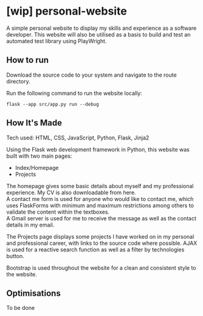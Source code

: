 # [wip] personal-website

A simple personal website to display my skills and experience as a software developer. This website will also be utilised as a basis to build and test an automated test library using PlayWright.

## How to run

Download the source code to your system and navigate to the route directory.

Run the following command to run the website locally:

```flask --app src/app.py run --debug```

## How It's Made
Tech used: HTML, CSS, JavaScript, Python, Flask, Jinja2

Using the Flask web development framework in Python, this website was built with two main pages:
- Index/Homepage
- Projects

The homepage gives some basic details about myself and my professional experience. My CV is also downloadable from here.  
A contact me form is used for anyone who would like to contact me, which uses FlaskForms with minimum and maximum restrictions among others to validate the content within the textboxes.  
A Gmail server is used for me to receive the message as well as the contact details in my email.

The Projects page displays some projects I have worked on in my personal and professional career, with links to the source code where possible. AJAX is used for a reactive search function as well as a filter by technologies button.

Bootstrap is used throughout the website for a clean and consistent style to the website.

## Optimisations

To be done

